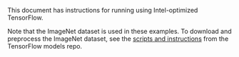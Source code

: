 <!-- 10. Description -->
This document has instructions for running <model name> <precision> <mode> using
Intel-optimized TensorFlow.

Note that the ImageNet dataset is used in these <model name> examples. To download and preprocess
the ImageNet dataset, see the [scripts and instructions](https://github.com/tensorflow/models/tree/master/research/slim#an-automated-script-for-processing-imagenet-data)
from the TensorFlow models repo.
